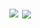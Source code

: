 &nbsp;<img align="center" src="https://github-readme-stats-self-zeta.vercel.app/api/top-langs?username=tbareich&layout=compact&theme=dracula&count_private=true&show_icons=true"/>
<img align="left" src="https://github-readme-stats-self-zeta.vercel.app/api/?username=tbareich&layout=compact&show_icons=true&theme=dracula&count_private=true&include_all_commits=true"/>
